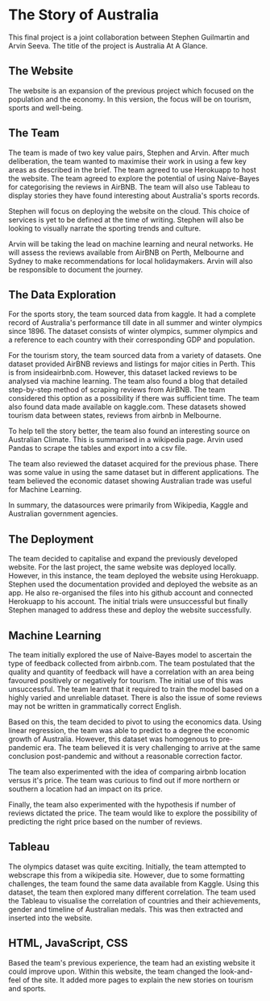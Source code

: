 # The Story of Australia

This final project is a joint collaboration between Stephen Guilmartin and Arvin Seeva. The title of the project is Australia At A Glance. 

## The Website

The website is an expansion of the previous project which focused on the population and the economy. In this version, the focus will be on tourism, sports and well-being. 


## The Team

The team is made of two key value pairs, Stephen and Arvin. After much deliberation, the team wanted to maximise their work in using a few key areas as described in the brief. The team agreed to use Herokuapp to host the website. The team agreed to explore the potential of using Naive-Bayes for categorising the reviews in AirBNB. The team will also use Tableau to display stories they have found interesting about Australia's sports records. 


Stephen will focus on deploying the website on the cloud. This choice of services is yet to be defined at the time of writing. Stephen will also be looking to visually narrate the sporting trends and culture. 

Arvin will be taking the lead on machine learning and neural networks. He will assess the reviews available from AirBNB on Perth, Melbourne and Sydney to make recommendations for local holidaymakers. Arvin will also be responsible to document the journey. 


## The Data Exploration

For the sports story, the team sourced data from kaggle. It had a complete record of Australia's performance till date in all summer and winter olympics since 1896. The dataset consists of winter olympics, summer olympics and a reference to each country with their corresponding GDP and population.  


For the tourism story, the team sourced data from a variety of datasets. One dataset provided AirBNB reviews and listings for major cities in Perth. This is from insideairbnb.com. However, this dataset lacked reviews to be analysed via machine learning. The team also found a blog that detailed step-by-step method of scraping reviews from AirBNB. The team considered this option as a possibility if there was sufficient time. The team also found data made available on kaggle.com. These datasets showed tourism data between states, reviews from airbnb in Melbourne. 

To help tell the story better, the team also found an interesting source on Australian Climate. This is summarised in a wikipedia page. Arvin used Pandas to scrape the tables and export into a csv file. 

The team also reviewed the dataset acquired for the previous phase. There was some value in using the same dataset but in different applications. The team believed the economic dataset showing Australian trade was useful for Machine Learning. 

In summary, the datasources were primarily from Wikipedia, Kaggle and Australian government agencies. 

## The Deployment

The team decided to capitalise and expand the previously developed website. For the last project, the same website was deployed locally. However, in this instance, the team deployed the website using Herokuapp. Stephen used the documentation provided and deployed the website as an app. He also re-organised the files into his github account and connected Herokuapp to his account. The initial trials were unsuccessful but finally Stephen managed to address these and deploy the website successfully. 

## Machine Learning

The team initially explored the use of Naive-Bayes model to ascertain the type of feedback collected from airbnb.com. The team postulated that the quality and quantity of feedback will have a correlation with an area being favoured positively or negatively for tourism. The initial use of this was unsuccessful. The team learnt that it required to train the model based on a highly varied and unreliable dataset. There is also the issue of some reviews may not be written in grammatically correct English. 

Based on this, the team decided to pivot to using the economics data. Using linear regression, the team was able to predict to a degree the economic growth of Australia. However, this dataset was homogenous to pre-pandemic era. The team believed it is very challenging to arrive at the same conclusion post-pandemic and without a reasonable correction factor. 

The team also experimented with the idea of comparing airbnb location versus it's price. The team was curious to find out if more northern or southern a location had an impact on its price.

Finally, the team also experimented with the hypothesis if number of reviews dictated the price. The team would like to explore the possibility of predicting the right price based on the number of reviews. 

## Tableau

The olympics dataset was quite exciting. Initially, the team attempted to webscrape this from a wikipedia site. However, due to some formatting challenges, the team found the same data available from Kaggle. Using this dataset, the team then explored many different correlation. The team used the Tableau to visualise the correlation of countries and their achievements, gender and timeline of Australian medals. This was then extracted and inserted into the website. 

## HTML, JavaScript, CSS

Based the team's previous experience, the team had an existing website it could improve upon. Within this website, the team changed the look-and-feel of the site. It added more pages to explain the new stories on tourism and sports. 





